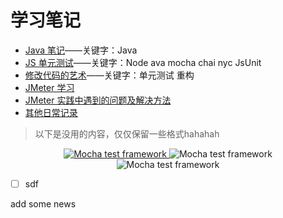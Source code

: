 # 学习笔记
* [Java 笔记](https://github.com/jlhxxxx/JSTest-study-tag/blob/master/Java%E7%AC%94%E8%AE%B0.md)——关键字：Java
* [JS 单元测试](https://github.com/jlhxxxx/JSTest-study-tag/blob/master/JS%20%E5%8D%95%E5%85%83%E6%B5%8B%E8%AF%95.md)——关键字：Node ava mocha chai nyc JsUnit
* [修改代码的艺术](https://github.com/jlhxxxx/JSTest-study-tag/blob/master/%E4%BF%AE%E6%94%B9%E4%BB%A3%E7%A0%81%E7%9A%84%E8%89%BA%E6%9C%AF-Working%20Effectively%20with%20Legacy%20Code-Michael%20C.%20Feathers.md)——关键字：单元测试 重构
* [JMeter 学习](https://github.com/jlhxxxx/JSTest-study-tag/blob/master/JMeter%E5%AD%A6%E4%B9%A0.md)
* [JMeter 实践中遇到的问题及解决方法](https://github.com/jlhxxxx/JSTest-study-tag/blob/master/JMeter%E5%AE%9E%E8%B7%B5%E4%B8%AD%E9%81%87%E5%88%B0%E7%9A%84%E9%97%AE%E9%A2%98%E5%8F%8A%E8%A7%A3%E5%86%B3%E6%96%B9%E6%B3%95.md)
* [其他日常记录](https://github.com/jlhxxxx/JSTest-study-tag/blob/master/%E5%85%B6%E4%BB%96%E6%97%A5%E5%B8%B8%E8%AE%B0%E5%BD%95.md)

> 以下是没用的内容，仅仅保留一些格式hahahah

<p align="center">
  <a href="https://www.baidu.com">
    <img src="https://cldup.com/xFVFxOioAU.svg" alt="Mocha test framework"/>
  </a>
    <img src="https://cldup.com/xFVFxOioAU.svg" alt="Mocha test framework"/>
  <br>
    <img src="https://cldup.com/xFVFxOioAU.svg" alt="Mocha test framework"/>
</p>

- [ ] sdf

add some news
